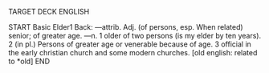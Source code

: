 TARGET DECK
ENGLISH

START
Basic
Elder1
Back: —attrib. Adj. (of persons, esp. When related) senior; of greater age. —n. 1 older of two persons (is my elder by ten years). 2 (in pl.) Persons of greater age or venerable because of age. 3 official in the early christian church and some modern churches. [old english: related to *old]
END
